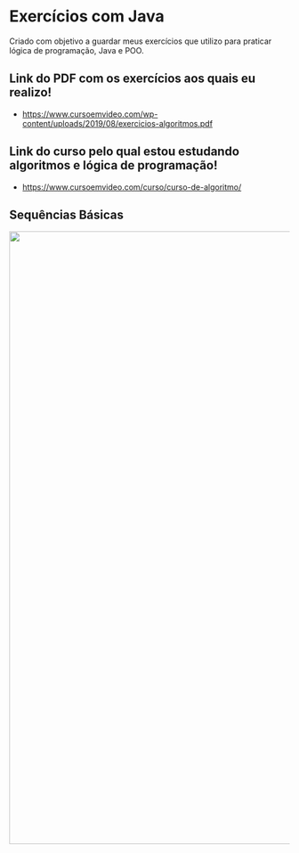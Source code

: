 # Exercícios com Java
Criado com objetivo a guardar meus exercícios que utilizo para praticar lógica de programação, Java e POO.

## Link do PDF com os exercícios aos quais eu realizo!

- https://www.cursoemvideo.com/wp-content/uploads/2019/08/exercicios-algoritmos.pdf

## Link do curso pelo qual estou estudando algoritmos e lógica de programação!

- https://www.cursoemvideo.com/curso/curso-de-algoritmo/

## Sequências Básicas
<div align="center">
<img src ="https://github.com/RodrigoD324/exerciciosJava/blob/master/sequênciasBásicas.gif" width="1100px" />
</div>
